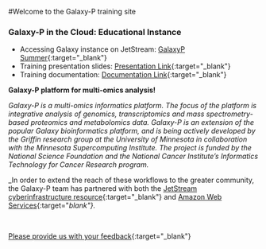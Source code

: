 

#Welcome to the Galaxy-P training site

### **Galaxy-P in the Cloud: Educational Instance**

- Accessing Galaxy instance on JetStream: [GalaxyP Summer](http://z.umn.edu/galaxypsummer){:target="_blank"}
- Training presentation slides: [Presentation Link](){:target="_blank"}
- Training documentation: [Documentation Link](){:target="_blank"}

**Galaxy-P platform for multi-omics analysis!**

_Galaxy-P is a multi-omics informatics platform. The focus of the platform is integrative analysis of genomics, transcriptomics and mass spectrometry-based proteomics and metabolomics data. Galaxy-P is an extension of the popular Galaxy bioinformatics platform, and is being actively developed by the Griffin research group at the University of Minnesota in collaboration with the Minnesota Supercomputing Institute.  The project is funded by the National Science Foundation and the National Cancer Institute’s Informatics Technology for Cancer Research program._

_In order to extend the reach of these workflows to the greater community, the Galaxy-P team has partnered with both the [JetStream cyberinfrastructure resource](http://jetstream-cloud.org/){:target="_blank"} and [Amazon Web Services](https://aws.amazon.com){:target="_blank"}._  


<br>

[Please provide us with your feedback](https://z.umn.edu/asms2017fb){:target="_blank"}
